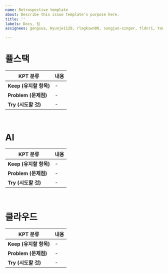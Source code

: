 ```yaml
---
name: Retrospective template
about: Describe this issue template's purpose here.
title: ''
labels: Docs, 팀
assignees: gongsua, Hyunje1128, rlagkswn00, sungjun-singer, tldnr1, YangTaeUk

---
```


# 퓰스택

| KPT 분류 | 내용 |
| -- | -- |
| **Keep (유지할 항목)** | - |
| **Problem (문제점)** | - |
| **Try (시도할 것)** | - |
<br>

# AI

| KPT 분류 | 내용 |
| -- | -- |
| **Keep (유지할 항목)** | - |
| **Problem (문제점)** | - |
| **Try (시도할 것)** | - |
<br>

# 클라우드

| KPT 분류 | 내용 |
| -- | -- |
| **Keep (유지할 항목)** | - |
| **Problem (문제점)** | - |
| **Try (시도할 것)** | - |
<br>
